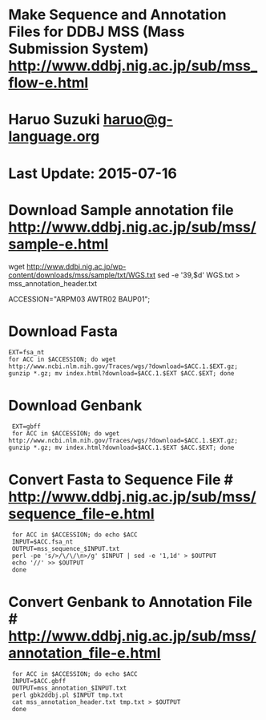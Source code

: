 # Make Sequence and Annotation Files for DDBJ MSS (Mass Submission System) http://www.ddbj.nig.ac.jp/sub/mss_flow-e.html
# Haruo Suzuki <haruo@g-language.org>
# Last Update: 2015-07-16

# Download Sample annotation file http://www.ddbj.nig.ac.jp/sub/mss/sample-e.html
  wget http://www.ddbj.nig.ac.jp/wp-content/downloads/mss/sample/txt/WGS.txt
  sed -e '39,$d' WGS.txt > mss_annotation_header.txt

  ACCESSION="ARPM03 AWTR02 BAUP01";

# Download Fasta
    EXT=fsa_nt
    for ACC in $ACCESSION; do wget http://www.ncbi.nlm.nih.gov/Traces/wgs/?download=$ACC.1.$EXT.gz; gunzip *.gz; mv index.html?download=$ACC.1.$EXT $ACC.$EXT; done

# Download Genbank
     EXT=gbff
     for ACC in $ACCESSION; do wget http://www.ncbi.nlm.nih.gov/Traces/wgs/?download=$ACC.1.$EXT.gz; gunzip *.gz; mv index.html?download=$ACC.1.$EXT $ACC.$EXT; done

# Convert Fasta to Sequence File # http://www.ddbj.nig.ac.jp/sub/mss/sequence_file-e.html
     for ACC in $ACCESSION; do echo $ACC
     INPUT=$ACC.fsa_nt
     OUTPUT=mss_sequence_$INPUT.txt
     perl -pe 's/>/\/\/\n>/g' $INPUT | sed -e '1,1d' > $OUTPUT
     echo '//' >> $OUTPUT
     done

# Convert Genbank to Annotation File # http://www.ddbj.nig.ac.jp/sub/mss/annotation_file-e.html
     for ACC in $ACCESSION; do echo $ACC
     INPUT=$ACC.gbff
     OUTPUT=mss_annotation_$INPUT.txt
     perl gbk2ddbj.pl $INPUT tmp.txt
     cat mss_annotation_header.txt tmp.txt > $OUTPUT
     done
